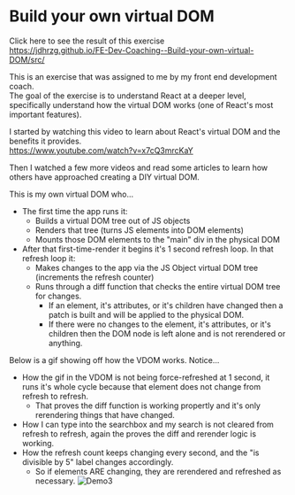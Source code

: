 # Build your own virtual DOM

Click here to see the result of this exercise   
https://jdhrzg.github.io/FE-Dev-Coaching--Build-your-own-virtual-DOM/src/

This is an exercise that was assigned to me by my front end development coach.  
The goal of the exercise is to understand React at a deeper level, specifically understand how the virtual DOM works (one of React's most important features).

I started by watching this video to learn about React's virtual DOM and the benefits it provides.  
https://www.youtube.com/watch?v=x7cQ3mrcKaY

Then I watched a few more videos and read some articles to learn how others have approached creating a DIY virtual DOM.

This is my own virtual DOM who...
- The first time the app runs it:
  - Builds a virtual DOM tree out of JS objects
  - Renders that tree (turns JS elements into DOM elements)
  - Mounts those DOM elements to the "main" div in the physical DOM
- After that first-time-render it begins it's 1 second refresh loop.  In that refresh loop it:
  - Makes changes to the app via the JS Object virtual DOM tree (increments the refresh counter)
  - Runs through a diff function that checks the entire virtual DOM tree for changes.
    - If an element, it's attributes, or it's children have changed then a patch is built and will be applied to the physical DOM.
    - If there were no changes to the element, it's attributes, or it's children then the DOM node is left alone and is not rerendered or anything.

Below is a gif showing off how the VDOM works.  Notice...
- How the gif in the VDOM is not being force-refreshed at 1 second, it runs it's whole cycle because that element does not change from refresh to refresh.
  - That proves the diff function is working propertly and it's only rerendering things that have changed.
- How I can type into the searchbox and my search is not cleared from refresh to refresh, again the proves the diff and rerender logic is working.
- How the refresh count keeps changing every second, and the "is divisible by 5" label changes accordingly.
  - So if elements ARE changing, they are rerendered and refreshed as necessary.
![Demo3](https://github.com/user-attachments/assets/c914dbe1-6d27-4df9-819f-be7cb5d83ece)

